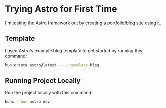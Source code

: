 # Trying Astro for First Time
I'm testing the Astro framework out by creating a portfolio/blog site using it.

## Template
I used Astro's example blog template to get started by running this command:
```sh
bun create astro@latest -- --template blog
```

## Running Project Locally
Run the project locally with this command:
```sh
bunx --bun astro dev
```